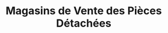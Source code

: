 ---
title: "Magasins de Vente des Pièces Détachées"
url: /nzerekore/magasins-de-vente-des-pieces-detachees/
shop: shop
---